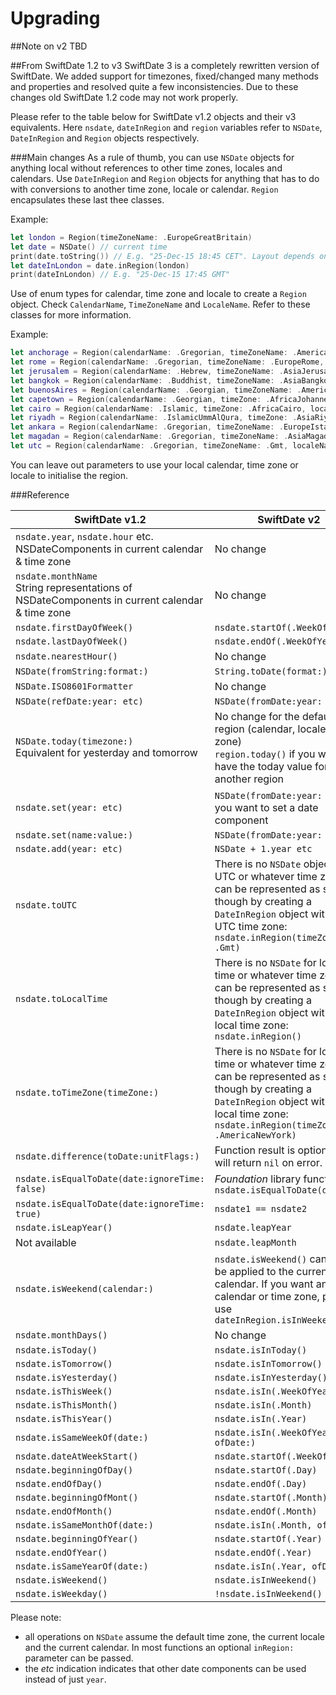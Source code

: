 # Upgrading 
##Note on v2
TBD

##From SwiftDate 1.2 to v3
SwiftDate 3 is a completely rewritten version of SwiftDate. We added support for timezones, fixed/changed many methods and properties and resolved quite a few inconsistencies. Due to these changes old SwiftDate 1.2 code may not work properly.

Please refer to the table below for SwiftDate v1.2 objects and their v3 equivalents. Here `nsdate`, `dateInRegion` and `region` variables refer to `NSDate`, `DateInRegion` and `Region` objects respectively.

###Main changes
As a rule of thumb, you can use `NSDate` objects for anything local without references to other time zones, locales and calendars. Use `DateInRegion` and `Region` objects for anything that has to do with conversions to another time zone, locale or calendar. `Region` encapsulates these last thee classes.

Example:

```swift
let london = Region(timeZoneName: .EuropeGreatBritain)
let date = NSDate() // current time
print(date.toString()) // E.g. "25-Dec-15 18:45 CET". Layout depends on the printing format.
let dateInLondon = date.inRegion(london)
print(dateInLondon) // E.g. "25-Dec-15 17:45 GMT"
```

Use of enum types for calendar, time zone and locale to create a `Region` object. Check `CalendarName`, `TimeZoneName` and `LocaleName`. Refer to these classes for more information. 

Example:

```swift
let anchorage = Region(calendarName: .Gregorian, timeZoneName: .AmericaAnchorage, localeName: .EnglishUnitedStates)
let rome = Region(calendarName: .Gregorian, timeZoneName: .EuropeRome, localeName: .ItalianItaly)
let jerusalem = Region(calendarName: .Hebrew, timeZoneName: .AsiaJerusalem, localeName: .EnglishIsrael)
let bangkok = Region(calendarName: .Buddhist, timeZoneName: .AsiaBangkok, localeName: .ThaiThailand)
let buenosAires = Region(calendarName: .Georgian, timeZoneName: .AmericaArgentinaBuenosAires, localeName: .SpanishArgentina)
let capetown = Region(calendarName: .Georgian, timeZone: .AfricaJohannesburg, locale: AfrikaansSouthAfrica)
let cairo = Region(calendarName: .Islamic, timeZone: .AfricaCairo, locale: ArabicEgypt)
let riyadh = Region(calendarName: .IslamicUmmAlQura, timeZone: .AsiaRiyadh, locale: ArabicSaudiArabia)
let ankara = Region(calendarName: .Gregorian, timeZoneName: .EuropeIstanbul, localeName: .TurkishTurkey)
let magadan = Region(calendarName: .Gregorian, timeZoneName: .AsiaMagadan, localeName: .RussianRussia)
let utc = Region(calendarName: .Gregorian, timeZoneName: .Gmt, localeName: .English)
```

You can leave out parameters to use your local calendar, time zone or locale to initialise the region. 


###Reference

SwiftDate v1.2 | SwiftDate v2
-------------- | --------------
`nsdate.year`, `nsdate.hour` etc.  <br>NSDateComponents in current calendar & time zone | No change
`nsdate.monthName` <br>String representations of NSDateComponents in current calendar & time zone | No change
`nsdate.firstDayOfWeek()` | `nsdate.startOf(.WeekOfYear)`
`nsdate.lastDayOfWeek()` | `nsdate.endOf(.WeekOfYear)`
`nsdate.nearestHour()` | No change
`NSDate(fromString:format:)` | `String.toDate(format:)`
`NSDate.ISO8601Formatter` | No change
`NSDate(refDate:year: etc)` | `NSDate(fromDate:year: etc)`
`NSDate.today(timezone:)`<br>Equivalent for yesterday and tomorrow | No change for the default region (calendar, locale, time zone)<br>`region.today()` if you want to have the today value for another region
`nsdate.set(year: etc)`|`NSDate(fromDate:year: etc)` If you want to set a date component
`nsdate.set(name:value:)`|`NSDate(fromDate:year: etc)`
`nsdate.add(year: etc)`|`NSDate + 1.year etc`
`nsdate.toUTC`|There is no `NSDate` object for UTC or whatever time zone. It can be represented as such though by creating a `DateInRegion` object with the UTC time zone:<br> `nsdate.inRegion(timeZoneName: .Gmt)`
`nsdate.toLocalTime`|There is no `NSDate` for local time or whatever time zone. It can be represented as such though by creating a `DateInRegion` object with the local time zone:<br> `nsdate.inRegion()`
`nsdate.toTimeZone(timeZone:)`|There is no `NSDate` for local time or whatever time zone. It can be represented as such though by creating a `DateInRegion` object with the local time zone:<br> `nsdate.inRegion(timeZoneName: .AmericaNewYork)`
`nsdate.difference(toDate:unitFlags:)`|Function result is optional. It will return `nil` on error.
`nsdate.isEqualToDate(date:ignoreTime: false)`|*Foundation* library function `nsdate.isEqualToDate(date:)`
`nsdate.isEqualToDate(date:ignoreTime: true)`|`nsdate1 == nsdate2`
`nsdate.isLeapYear()`|`nsdate.leapYear`
Not available|`nsdate.leapMonth`
`nsdate.isWeekend(calendar:)`|`nsdate.isWeekend()` can only be applied to the current calendar. If you want another calendar or time zone, please use `dateInRegion.isInWeekend()`
`nsdate.monthDays()`| No change
`nsdate.isToday()`|`nsdate.isInToday()`
`nsdate.isTomorrow()`|`nsdate.isInTomorrow()`
`nsdate.isYesterday()`|`nsdate.isInYesterday()`
`nsdate.isThisWeek()`|`nsdate.isIn(.WeekOfYear)`
`nsdate.isThisMonth()`|`nsdate.isIn(.Month)`
`nsdate.isThisYear()`|`nsdate.isIn(.Year)`
`nsdate.isSameWeekOf(date:)`|`nsdate.isIn(.WeekOfYear, ofDate:)`
`nsdate.dateAtWeekStart()`|`nsdate.startOf(.WeekOfYear)`
`nsdate.beginningOfDay()`|`nsdate.startOf(.Day)`
`nsdate.endOfDay()`|`nsdate.endOf(.Day)`
`nsdate.beginningOfMont()`|`nsdate.startOf(.Month)`
`nsdate.endOfMonth()`|`nsdate.endOf(.Month)`
`nsdate.isSameMonthOf(date:)`|`nsdate.isIn(.Month, ofDate:)`
`nsdate.beginningOfYear()`|`nsdate.startOf(.Year)`
`nsdate.endOfYear()`|`nsdate.endOf(.Year)`
`nsdate.isSameYearOf(date:)`|`nsdate.isIn(.Year, ofDate:)`
`nsdate.isWeekend()`|`nsdate.isInWeekend()`
`nsdate.isWeekday()`|`!nsdate.isInWeekend()`

<!-- TODO: All string handling -->

Please note:
* all operations on `NSDate` assume the default time zone, the current locale and the current calendar. In most functions an optional `inRegion:` parameter can be passed.
* the *etc* indication indicates that other date components can be used instead of just `year`.

